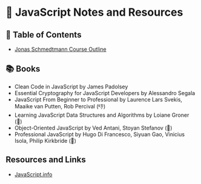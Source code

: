 # 📒 JavaScript Notes and Resources

## 📄 Table of Contents

- [Jonas Schmedtmann Course Outline](Jonas_JavaScript.md)

## 📚 Books

- Clean Code in JavaScript by James Padolsey
- Essential Cryptography for JavaScript Developers by Alessandro Segala
- JavaScript From Beginner to Professional by Laurence Lars Svekis, Maaike van Putten, Rob Percival (👎)
- Learning JavaScript Data Structures and Algorithms by Loiane Groner (👀)
- Object-Oriented JavaScript by Ved Antani, Stoyan Stefanov (👀)
- Professional JavaScript by Hugo Di Francesco, Siyuan Gao, Vinicius Isola, Philip Kirkbride (👀)

## Resources and Links

- [JavaScript.info](https://javascript.info/)
